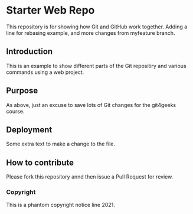 # Starter Web Repo

This repository is for showing how Git and GitHub work together.
Adding a line for rebasing example, and more changes from myfeature branch.

## Introduction

This is an example to show different parts of the Git repositiry and various commands using a web project.

## Purpose

As above, just an excuse to save lots of Git changes for the git4geeks course.

## Deployment

Some extra text to make a change to the file.

## How to contribute

Please fork this repository annd then issue a Pull Request for review.

### Copyright

This is a phantom copyright notice line 2021.

